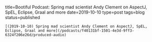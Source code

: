 
title=Bootiful Podcast: Spring mad scientist Andy Clement on AspectJ, SpEL, Eclipse, Graal and more
date=2019-10-10
type=post
tags=blog
status=published
~~~~~~
[(2019-10-10) Spring mad scientist Andy Clement on AspectJ, SpEL, Eclipse, Graal and more](/podcasts/f40131bf-1501-4e3d-9ff3-6324f206e26d/produced-audio) 
            